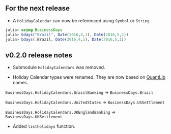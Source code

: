 
## For the next release

* A `HolidayCalendar` can now be referenced using `Symbol` or `String`.

```julia
julia> using BusinessDays
julia> bdays("Brazil", Date(2016,4,1), Date(2016,5,1))
julia> bdays(:Brazil, Date(2016,4,1), Date(2016,5,1))
```

## v0.2.0 release notes

* Submodule `HolidayCalendars` was removed.

* Holiday Calendar types were renamed. They are now based on [QuantLib](https://github.com/lballabio/QuantLib) names.

`BusinessDays.HolidayCalendars.BrazilBanking` → `BusinessDays.Brazil`

`BusinessDays.HolidayCalendars.UnitedStates` → `BusinessDays.USSettlement`

`BusinessDays.HolidayCalendars.UKEnglandBanking` → `BusinessDays.UKSettlement`

* Added `listholidays` function.
